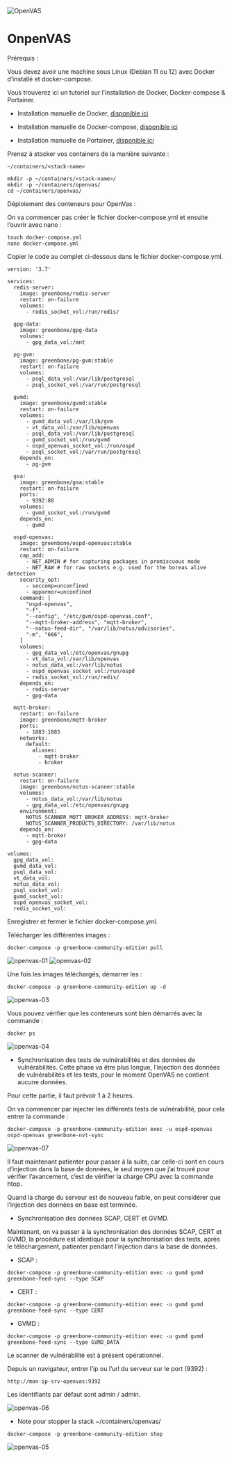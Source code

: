 ![OpenVAS](./images/OpenVAS.png)

# OnpenVAS

Prérequis :

Vous devez avoir une machine sous Linux (Debian 11 ou 12) avec Docker d’installé et docker-compose.

Vous trouverez ici un tutoriel sur l’installation de Docker, Docker-compose & Portainer.

- Installation manuelle de Docker, [disponible ici](https://github.com/0xCyberLiTech/Docker/blob/main/README.md#installation-manuelle-de-docker)

- Installation manuelle de Docker-compose, [disponible ici](https://github.com/0xCyberLiTech/Docker/blob/main/README.md#installation-manuelle-de-docker-compose)

- Installation manuelle de Portainer, [disponible ici](https://github.com/0xCyberLiTech/Docker/blob/main/README.md#mise-%C3%A0-jour-manuelle-de-portainer)

Prenez à stocker vos containers de la manière suivante :
```
~/containers/<stack-name>
```
```
mkdir -p ~/containers/<stack-name>/
mkdir -p ~/containers/openvas/
cd ~/containers/openvas/
```
Déploiement des conteneurs pour OpenVas :

On va commencer pas créer le fichier docker-compose.yml et ensuite l’ouvrir avec nano :
```
touch docker-compose.yml
nano docker-compose.yml
```
Copier le code au complet ci-dessous dans le fichier docker-compose.yml.
```
version: '3.7'

services:
  redis-server:
    image: greenbone/redis-server
    restart: on-failure
    volumes:
      - redis_socket_vol:/run/redis/

  gpg-data:
    image: greenbone/gpg-data
    volumes:
      - gpg_data_vol:/mnt

  pg-gvm:
    image: greenbone/pg-gvm:stable
    restart: on-failure
    volumes:
      - psql_data_vol:/var/lib/postgresql
      - psql_socket_vol:/var/run/postgresql

  gvmd:
    image: greenbone/gvmd:stable
    restart: on-failure
    volumes:
      - gvmd_data_vol:/var/lib/gvm
      - vt_data_vol:/var/lib/openvas
      - psql_data_vol:/var/lib/postgresql
      - gvmd_socket_vol:/run/gvmd
      - ospd_openvas_socket_vol:/run/ospd
      - psql_socket_vol:/var/run/postgresql
    depends_on:
      - pg-gvm

  gsa:
    image: greenbone/gsa:stable
    restart: on-failure
    ports:
      - 9392:80
    volumes:
      - gvmd_socket_vol:/run/gvmd
    depends_on:
      - gvmd

  ospd-openvas:
    image: greenbone/ospd-openvas:stable
    restart: on-failure
    cap_add:
      - NET_ADMIN # for capturing packages in promiscuous mode
      - NET_RAW # for raw sockets e.g. used for the boreas alive detection
    security_opt:
      - seccomp=unconfined
      - apparmor=unconfined
    command: [
      "ospd-openvas",
      "-f",
      "--config", "/etc/gvm/ospd-openvas.conf",
      "--mqtt-broker-address", "mqtt-broker",
      "--notus-feed-dir", "/var/lib/notus/advisories",
      "-m", "666",
    ]
    volumes:
      - gpg_data_vol:/etc/openvas/gnupg
      - vt_data_vol:/var/lib/openvas
      - notus_data_vol:/var/lib/notus
      - ospd_openvas_socket_vol:/run/ospd
      - redis_socket_vol:/run/redis/
    depends_on:
      - redis-server
      - gpg-data

  mqtt-broker:
    restart: on-failure
    image: greenbone/mqtt-broker
    ports:
      - 1883:1883
    networks:
      default:
        aliases:
          - mqtt-broker
          - broker

  notus-scanner:
    restart: on-failure
    image: greenbone/notus-scanner:stable
    volumes:
      - notus_data_vol:/var/lib/notus
      - gpg_data_vol:/etc/openvas/gnupg
    environment:
      NOTUS_SCANNER_MQTT_BROKER_ADDRESS: mqtt-broker
      NOTUS_SCANNER_PRODUCTS_DIRECTORY: /var/lib/notus
    depends_on:
      - mqtt-broker
      - gpg-data

volumes:
  gpg_data_vol:
  gvmd_data_vol:
  psql_data_vol:
  vt_data_vol:
  notus_data_vol:
  psql_socket_vol:
  gvmd_socket_vol:
  ospd_openvas_socket_vol:
  redis_socket_vol:
```
Enregistrer et fermer le fichier docker-compose.yml.

Télécharger les différentes images :
```
docker-compose -p greenbone-community-edition pull
```
![openvas-01](./images/openvas-01.png)
![openvas-02](./images/openvas-02.png)

Une fois les images téléchargés, démarrer les :
```
docker-compose -p greenbone-community-edition up -d
```
![openvas-03](./images/openvas-03.png)

Vous pouvez vérifier que les conteneurs sont bien démarrés avec la commande :
```
docker ps
```
![openvas-04](./images/openvas-04.png)

- Synchronisation des tests de vulnérabilités et des données de vulnérabilités. Cette phase va être plus longue, l’injection des données de vulnérabilités et les tests, pour le moment OpenVAS ne contient aucune données.

Pour cette partie, il faut prévoir 1 à 2 heures.

On va commencer par injecter les différents tests de vulnérabilité, pour cela entrer la commande :
```
docker-compose -p greenbone-community-edition exec -u ospd-openvas ospd-openvas greenbone-nvt-sync
```
![openvas-07](./images/openvas-07.png)

Il faut maintenant patienter pour passer à la suite, car celle-ci sont en cours d’injection dans la base de données, le seul moyen que j’ai trouvé pour vérifier l’avancement, c’est de vérifier la charge CPU avec la commande htop.

Quand la charge du serveur est de nouveau faible, on peut considérer que l’injection des données en base est terminée.

- Synchronisation des données SCAP, CERT et GVMD.

Maintenant, on va passer à la synchronisation des données SCAP, CERT et GVMD, la procédure est identique pour la synchronisation des tests, après le téléchargement, patienter pendant l’injection dans la base de données.

- SCAP :
```
docker-compose -p greenbone-community-edition exec -u gvmd gvmd greenbone-feed-sync --type SCAP
```
- CERT :
```
docker-compose -p greenbone-community-edition exec -u gvmd gvmd greenbone-feed-sync --type CERT
```
- GVMD :
```
docker-compose -p greenbone-community-edition exec -u gvmd gvmd greenbone-feed-sync --type GVMD_DATA
```
Le scanner de vulnérabilité est à présent opérationnel.

Depuis un navigateur, entrer l’ip ou l’url du serveur sur le port (9392) :
```
http://mon-ip-srv-openvas:9392
```
Les identifiants par défaut sont admin / admin.

![openvas-06](./images/openvas-06.png)

- Note pour stopper la stack ~/containers/openvas/
```
docker-compose -p greenbone-community-edition stop
```
![openvas-05](./images/openvas-05.png)

